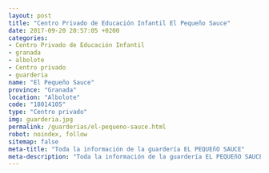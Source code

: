 ```yaml
---
layout: post
title: "Centro Privado de Educación Infantil El Pequeño Sauce"
date: 2017-09-20 20:57:05 +0200
categories:
- Centro Privado de Educación Infantil
- granada
- albolote
- Centro privado
- guarderia
name: "El Pequeño Sauce"
province: "Granada"
location: "Albolote"
code: "18014105"
type: "Centro privado"
img: guarderia.jpg
permalink: /guarderias/el-pequeno-sauce.html
robot: noindex, follow
sitemap: false
meta-title: "Toda la información de la guardería EL PEQUEñO SAUCE"
meta-description: "Toda la información de la guardería EL PEQUEñO SAUCE"
---
```


